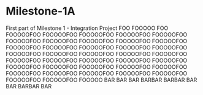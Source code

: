# Milestone-1A
First part of Milestone 1 - Integration Project
FOO
FOOOOO
FOO
FOOOOOFOO
FOOOOOFOO
FOOOOOFOO
FOOOOOFOO
FOOOOOFOO
FOOOOOFOO
FOOOOOFOO
FOOOOOFOO
FOOOOOFOO
FOOOOOFOO
FOOOOOFOO
FOOOOOFOO
FOOOOOFOO
FOOOOOFOO
FOOOOOFOO
FOOOOOFOO
FOOOOOFOO
FOOOOOFOO
FOOOOOFOO
FOOOOOFOO
FOOOOOFOO
FOOOOOFOO
FOOOOOFOO
FOOOOOFOO
FOOOOOFOO
FOOOOOFOO
FOOOOOFOO
FOOOOOFOO
FOOOOOFOO
FOOOOOFOO
FOOOOOFOO
FOOOOOFOO
FOOOOOFOO
FOOOOOFOO
FOOOOOFOO
FOOOOOFOO
FOOOOOFOO
FOOOOO
BAR BAR
BAR BARBAR BARBAR BAR
BAR BARBAR BAR
